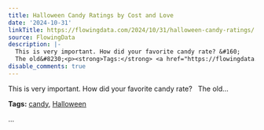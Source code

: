 ```yaml
---
title: Halloween Candy Ratings by Cost and Love
date: '2024-10-31'
linkTitle: https://flowingdata.com/2024/10/31/halloween-candy-ratings/
source: FlowingData
description: |-
  This is very important. How did your favorite candy rate? &#160;
  The old&#8230;<p><strong>Tags:</strong> <a href="https://flowingdata.com/tag/candy/" rel="tag">candy</a>, <a href="https://flowingdata.com/tag/halloween/" rel="tag">Halloween</a></p> ...
disable_comments: true
---
```

This is very important. How did your favorite candy rate? &#160;
The old&#8230;<p><strong>Tags:</strong> <a href="https://flowingdata.com/tag/candy/" rel="tag">candy</a>, <a href="https://flowingdata.com/tag/halloween/" rel="tag">Halloween</a></p> ...